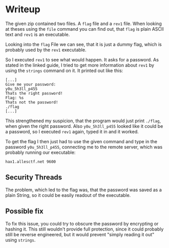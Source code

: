 # Writeup
The given zip contained two files. A `flag` file and a `rev1` file.
When looking at theses using the `file` command you can find out, that `flag` is plain ASCII text and `rev1` is an executable.

Looking into the `flag` File we can see, that it is just a dummy flag, which is probably used by the `rev1` executable.

So I executed `rev1` to see what would happen. It asks for a password. As stated in the linked guide, I tried to get more information about `rev1` by using the `strings` command on it. It printed out like this:

```
[...]
Give me your password: 
y0u_5h3ll_p455
Thats the right password!
Flag: %s
Thats not the password!
./flag
[...]
```
This strengthened my suspicion, that the program would just print `./flag`, when given the right password. Also `y0u_5h3ll_p455` looked like it could be a password, so I executed `rev1` again, typed it in and it worked.

To get the flag I then just had to use the given command and type in the password `y0u_5h3ll_p455`, connecting me to the remote server, which was probably running our executable:
```
hax1.allesctf.net 9600
```
## Security Threads
The problem, which led to the flag was, that the password was saved as a plain String, so it could be easily readout of the executable.
## Possible fix
To fix this issue, you could try to obscure the password by encrypting or hashing it. This still wouldn't provide full protection, since it could probably still be reverse engineered, but it would prevent "simply reading it out" using `strings`.
